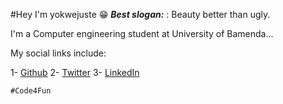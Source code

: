 #Hey I'm yokwejuste 😁
***Best slogan:*** : Beauty better than ugly.

I'm a Computer engineering student at University of Bamenda...

My social links include:

1- [Github](https://github.com/yokwejuste)
2- [Twitter](https://twitter.com/yokwejuste)
3- [LinkedIn](https://linkedin.com/in/yokwejuste)

`#Code4Fun`
